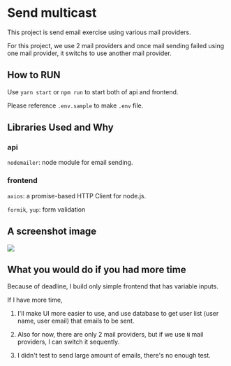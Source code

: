 # Send multicast 

This project is send email exercise using various mail providers.

For this project, we use 2 mail providers and once mail sending failed using one mail provider, it switchs to use another mail provider.

## How to RUN

Use `yarn start` or `npm run` to start both of api and frontend.

Please reference `.env.sample` to make `.env` file.

## Libraries Used and Why

### api

`nodemailer`: node module for email sending.

### frontend

`axios`: a promise-based HTTP Client for node.js.

`formik`, `yup`: form validation

## A screenshot image

<img src="https://github.com/kehyshow/email-multicast/edit/main/README.png">

## What you would do if you had more time

Because of deadline, I build only simple frontend that has variable inputs.

If I have more time, 

1. I'll make UI more easier to use, and use database to get user list (user name, user email) that emails to be sent.

2. Also for now, there are only 2 mail providers, but if we use `N` mail providers, I can switch it sequently.

3. I didn't test to send large amount of emails, there's no enough test.
